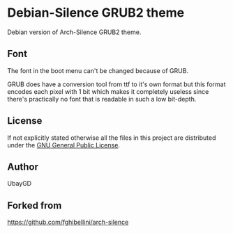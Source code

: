 
# Debian-Silence GRUB2 theme

Debian version of Arch-Silence GRUB2 theme.


## Font

The font in the boot menu can't be changed because of GRUB.

GRUB does have a conversion tool from ttf to it's own format but this format encodes each pixel with 1 bit
which makes it completely useless since there's practically no font that is readable in such a low bit-depth.

## License

If not explicitly stated otherwise all the files in this project are distributed under the [GNU General Public License](./COPYING).

## Author

UbayGD

## Forked from

https://github.com/fghibellini/arch-silence
